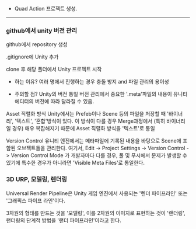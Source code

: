 - Quad Action 프로젝트 생성.

---

### github에서 unity 버전 관리

github에서 repository 생성

.gitignore에 Unity 추가

clone 후 해당 폴더에서 Unity 프로젝트 시작

- 하는 이유?
  여러 명에서 진행하는 경우 충돌 방지 and 파일 관리의 용이성

- 주의할 점?
  Unity의 버전 통일
  버전 관리에서 중요한 '.meta'파일의 내용이 유니티 에디터의 버전에 따라 달라질 수 있음.

Asset 직렬화 방식
Unity에서는 Prefeb이나 Scene 등의 파일을 저장할 때 '바이너리', '텍스트', '혼합'방식이 있다.
이 방식이 다를 경우 Merge과정에서 (특히 바이너리 일 경우) 매우 복잡해지기 때문에 Asset 직렬화 방식을 '텍스트'로 통일

Version Control
유니티 엔진에서는 메타파일에 기록된 내용을 바탕으로 Scene에 포함된 오브젝트들을 관리한다.
여기서, Edit -> Project Settings -> Version Control -> Version Control Mode 가 개발자마다 다를 경우,
풀 및 푸시에서 문제가 발생할 수 있기에 특수한 경우가 아니라면 'Visible Meta Files'로 통일한다.

### 3D URP, 모델링, 렌더링

Universal Render Pipeline은 Unity 게임 엔진에서 사용되는 '렌더 파이프라인' 또는 '그래픽스 파이프 라인'이다.

3차원의 형태를 만드는 것을 '모델링', 이를 2차원의 이미지로 표현하는 것이 '랜더링', 랜더링의 단계적 방법을 '랜더 파이프라인'이라고 한다.
